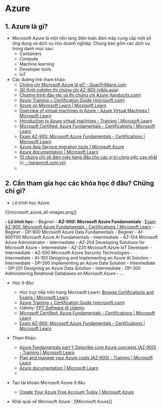 # Azure

## 1. Azure là gì?
- Microsoft Azure là một nền tảng điện toán đám mây cung cấp một số ứng dụng và dịch vụ cho doanh nghiệp. Chúng bao gồm các dịch vụ trong danh mục sau:
	-   Containers
	-   Compute
	-   Machine learning
	-   Developer tools
	-   IoT
- Các đường link tham khảo:
	- [Chứng chỉ Microsoft Azure là gì? - QuanTriMang.com](https://quantrimang.com/cong-nghe/chung-chi-microsoft-azure-la-gi-175357)
	- [(8) Kinh nghiệm thi chứng chỉ AZ-900 (viblo.asia)](https://viblo.asia/p/kinh-nghiem-thi-chung-chi-az-900-maGK7rjL5j2)
	- [Chương trình đào tạo và thi chứng chỉ Azure (tanducits.com)](https://tanducits.com/dich-vu/lo-trinh-dao-tao-va-thi-chung-chi-microsoft-azure)
	- [Azure Training + Certification Guide (microsoft.com)](https://query.prod.cms.rt.microsoft.com/cms/api/am/binary/RE4J5ea)
	- [Azure on Microsoft Learn | Microsoft Learn](https://learn.microsoft.com/vi-vn/training/azure/?WT.mc_id=aqc_azlandingpagetopnav_inproduct_azureportal)
	- [Overview of virtual machines in Azure - Azure Virtual Machines | Microsoft Learn](https://learn.microsoft.com/vi-vn/azure/virtual-machines/overview?WT.mc_id=APC-Virtualmachines)
	- [Introduction to Azure virtual machines - Training | Microsoft Learn](https://learn.microsoft.com/vi-vn/training/modules/intro-to-azure-virtual-machines/?WT.mc_id=azureportalcard_Service_Virtual%20Machines_-inproduct-azureportal%3FWT.mc_id%3Dazureportalcard_Service_Virtual%20Machines_-inproduct-azureportal)
	- [Microsoft Certified: Azure Fundamentals - Certifications | Microsoft Learn](https://learn.microsoft.com/en-us/certifications/azure-fundamentals/)
	- [Exam AZ-900: Microsoft Azure Fundamentals - Certifications | Microsoft Learn](https://learn.microsoft.com/en-us/certifications/exams/az-900)
	- [Azure App Service migration tools | Microsoft Azure](https://azure.microsoft.com/en-us/products/app-service/migration-tools/)
	- [Azure documentation | Microsoft Learn](https://learn.microsoft.com/en-us/azure/?product=popular)
	- [10 chứng chỉ về đám mây hàng đầu cho các vị trí công việc cao nhất￼ - (saigonctt.com.vn)](https://saigonctt.com.vn/10-chung-chi-ve-dam-may-hang-dau-cho-cac-vi-tri-cong-viec-cao-nhat/)
	- 


## 2. Cần tham gia học các khóa học ở đâu? Chứng chỉ gì?

- Lộ trình học Azure

![[microsoft_azure_all-images.png]]

**- *Lộ trình học:***
	- Beginer - **AZ-900: Microsoft Azure Fundamentals** : [Exam AZ-900: Microsoft Azure Fundamentals - Certifications | Microsoft Learn](https://learn.microsoft.com/en-us/certifications/exams/az-900)
	- Beginer - DP-900 Microsoft Azure Data Fundamentals
	- Beginer - AI-900T00 Microsoft Azure AI Fundamentals
	- Intermediate - AZ-104 Microsoft Azure Administrator
	- Intermediate - AZ-204 Developing Solutions for Microsoft Azure
	- Intermediate - AZ-220 Microsoft Azure IoT Developer
	- Intermediate - AZ-500 Microsoft Azure Security Technologies
	- Intermediate - AI-100 Designing and Implementing an Azure AI Solution
	- Intermediate - DP-200 Implementing an Azure Data Solution
	- Intermediate - DP-201 Designing an Azure Data Solution
	- Intermediate - DP-300 Administering Relational Databases on Microsoft Azure
	- ...
- Học ở đâu:
	- Học trực tiếp trên trang Microsoft Learn: [Browse Certifications and Exams | Microsoft Learn](https://learn.microsoft.com/vi-vn/certifications/browse/?products=azure)
	- [Azure Training + Certification Guide (microsoft.com)](https://query.prod.cms.rt.microsoft.com/cms/api/am/binary/RE4J5ea)
	- Udemy: [FPT Software @ Udemy](https://fpt-software.udemy.com/organization/search/?kw=Azur&q=azure&src=sac)
	- [Microsoft Certified: Azure Fundamentals - Certifications | Microsoft Learn](https://learn.microsoft.com/en-us/certifications/azure-fundamentals/)
	- [Exam AZ-900: Microsoft Azure Fundamentals - Certifications | Microsoft Learn](https://learn.microsoft.com/en-us/certifications/exams/az-900)

- Tham Khảo:
	- [Azure Fundamentals part 1: Describe core Azure concepts (AZ-900) - Training | Microsoft Learn](https://learn.microsoft.com/en-us/training/paths/az-900-describe-cloud-concepts/?wt.mc_id=azrmtrialacq_welcome_email_gdc)
	- [Plan and manage your Azure costs (AZ-900) - Training | Microsoft Learn](https://learn.microsoft.com/en-us/training/modules/plan-manage-azure-costs/?wt.mc_id=azrmtrialacq_welcome_email_gdc)
	- [Azure documentation | Microsoft Learn](https://learn.microsoft.com/en-us/azure/?product=popular)
	- 

- Tạo tài khoản Microsoft Azure ở đâu
	-  [Create Your Azure Free Account Today | Microsoft Azure](https://azure.microsoft.com/en-us/free/)
- Khái quái về Microsoft Azure : [[Microsoft Azure]]